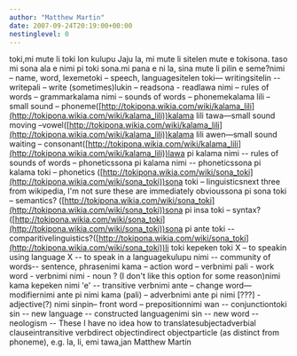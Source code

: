 ```yaml
---
author: "Matthew Martin"
date: 2007-09-24T20:19:00+00:00
nestinglevel: 0
---
```

toki,mi mute li toki lon kulupu Jaju la, mi mute li sitelen mute e tokisona. taso mi sona ala e nimi pi toki sona.mi pana e ni la, sina mute li pilin e seme?nimi – name, word, lexemetoki – speech, languagesitelen toki— writingsitelin --
 writepali – write (sometimes)lukin – readsona - readlawa nimi – rules of words – grammarkalama nimi – sounds of words – phonemekalama lili – small sound – phoneme([http://tokipona.wikia.com/wiki/kalama_lili](http://tokipona.wikia.com/wiki/kalama_lili))kalama lili tawa—small sound moving –vowel([http://tokipona.wikia.com/wiki/kalama_lili](http://tokipona.wikia.com/wiki/kalama_lili))kalama lili awen—small sound waiting – consonant([http://tokipona.wikia.com/wiki/kalama_lili](http://tokipona.wikia.com/wiki/kalama_lili))lawa pi kalama nimi --
 rules of sounds of words – phoneticssona pi kalama nimi --
 phoneticssona pi kalama toki – phonetics ([http://tokipona.wikia.com/wiki/sona_toki](http://tokipona.wikia.com/wiki/sona_toki))sona toki – linguisticsnext three from wikipedia, I'm not sure these are immediately obvioussona pi sona toki – semantics? ([http://tokipona.wikia.com/wiki/sona_toki](http://tokipona.wikia.com/wiki/sona_toki))sona pi insa toki – syntax? ([http://tokipona.wikia.com/wiki/sona_toki](http://tokipona.wikia.com/wiki/sona_toki))sona pi ante toki --
 comparitivelinguistics?([http://tokipona.wikia.com/wiki/sona_toki](http://tokipona.wikia.com/wiki/sona_toki))li toki kepeken toki X – to speakin using language X --
 to speak in a languagekulupu nimi --
 community of words--
 sentence, phrasenimi kama – action word – verbnimi pali - work word - verbnimi nimi - noun ? (I don't like this option for some reason)nimi kama kepeken nimi 'e' --
 transitive verbnimi ante – change word—modifiernimi ante pi nimi kama (pali) – adverbnimi ante pi nimi \[???\] - adjective(?) nimi sinpin– front word – prepositionnimi wan --
 conjunctiontoki sin --
 new language --
 constructed languagenimi sin --
 new word --
 neologism --
These I have no idea how to translatesubjectadverbial clauseintransitive verbdirect objectindirect objectparticle (as distinct from phoneme), e.g. la, li, emi tawa,jan Matthew Martin
